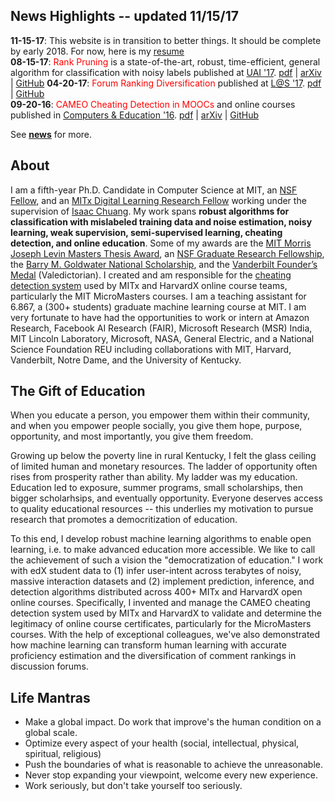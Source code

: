 <h2> News Highlights -- <span color='red'>updated 11/15/17</span></h2>
<!-- My [research](md/research.md) will be added soon. -->

<b>11-15-17</b>: This website is in transition to better things. It should be complete by early 2018. For now, here is my [resume](resources/pdf/cv.pdf)  
<b>08-15-17</b>: <span style='color:red'>Rank Pruning</span> is a state-of-the-art, robust, time-efficient, general algorithm for classification with noisy labels published at <a href="http://auai.org/uai2017/proceedings/papers/35.pdf">UAI '17</a>.  <a class="pdf" href="resources/pdf/northcutt_2017_rankpruning.pdf">pdf</a> | <a class="arxiv" href="https://arxiv.org/abs/1705.01936">arXiv</a> | <a class="github" href="https://github.com/cgnorthcutt/rankpruning">GitHub</a>
<b>04-20-17</b>: <span style='color:red'>Forum Ranking Diversification</span> published at <a href="http://dl.acm.org/citation.cfm?id=3054016">L@S '17</a>.  <a class="pdf" href="resources/pdf/northcutt_2017_diversification.pdf">pdf</a> | <a class="github" href="https://github.com/cgnorthcutt/forum-diversification">GitHub</a>  
<b>09-20-16</b>: <span style='color:red'>CAMEO Cheating Detection in MOOCs</span> and online courses published in <a href="http://www.sciencedirect.com/science/article/pii/S0360131516300896">Computers & Education '16</a>.  <a class="pdf" href="resources/pdf/northcutt_2016_cameo.pdf">pdf</a> | <a class="arxiv" href="https://arxiv.org/abs/1508.05699">arXiv</a> | <a class="github" href="https://github.com/CGNx/edx2bigquery/blob/master/edx2bigquery/make_problem_analysis.py#L1628">GitHub</a> 

See **[news](md/news.md)** for more. 

## About 

I am a fifth-year Ph.D. Candidate in Computer Science at MIT, an [NSF Fellow](https://www.fastlane.nsf.gov/grfp/AwardeeList.do?method=loadAwardeeList), and an [MITx Digital Learning Research Fellow](https://odl.mit.edu/about/our-team/curtis-northcutt) working under the supervision of [Isaac Chuang](http://web.mit.edu/physics/people/faculty/chuang_isaac.html). My work spans **robust algorithms for classification with mislabeled training data and noise estimation, noisy learning, weak supervision, semi-supervised learning, cheating detection, and online education**. Some of my awards are the [MIT Morris Joseph Levin Masters Thesis Award](https://www.eecs.mit.edu/news-events/announcements/eecs-celebrates-2015-2016-award-winners), an [NSF Graduate Research Fellowship](https://www.fastlane.nsf.gov/grfp/AwardeeList.do?method=loadAwardeeList), the [Barry M. Goldwater National Scholarship](http://act.org/goldwater/sch-2012.html), and the [Vanderbilt Founder’s Medal](http://news.vanderbilt.edu/2013/05/founders-medalists/) (Valedictorian). I created and am responsible for the [cheating detection system](https://www.insidehighered.com/news/2015/08/26/harvard-mit-researchers-find-mooc-learners-using-multiple-accounts-cheat) used by MITx and HarvardX online course teams, particularly the MIT MicroMasters courses. I am a teaching assistant for 6.867, a (300+ students) graduate machine learning course at MIT. I am very fortunate to have had the opportunities to work or intern at Amazon Research, Facebook AI Research (FAIR), Microsoft Research (MSR) India, MIT Lincoln Laboratory, Microsoft, NASA, General Electric, and a National Science Foundation REU including collaborations with MIT, Harvard, Vanderbilt, Notre Dame, and the University of Kentucky.

## The Gift of Education

When you educate a person, you empower them within their community, and when you empower people socially, you give them hope, purpose, opportunity, and most importantly, you give them freedom.

Growing up below the poverty line in rural Kentucky, I felt the glass ceiling of limited human and monetary resources. The ladder of opportunity often rises from prosperity rather than ability. My ladder was my education. Education led to exposure, summer programs, small scholarships, then bigger scholarhsips, and eventually opportunity. Everyone deserves access to quality educational resources -- this underlies my motivation to pursue research that promotes a democritization of education. 

To this end, I develop robust machine learning algorithms to enable open learning, i.e. to make advanced education more accessible. We like to call the achievement of such a vision the "democratization of education." I work with edX student data to (1) infer user-intent across terabytes of noisy, massive interaction datasets and (2) implement prediction, inference, and detection algorithms distributed across 400+ MITx and HarvardX open online courses. Specifically, I invented and manage the CAMEO cheating detection system used by MITx and HarvardX to validate and determine the legitimacy of online course certificates, particularly for the MicroMasters courses. With the help of exceptional colleagues, we've also demonstrated how machine learning can transform human learning with accurate proficiency estimation and the diversification of comment rankings in discussion forums.

## Life Mantras

* Make a global impact. Do work that improve's the human condition on a global scale.
* Optimize every aspect of your health (social, intellectual, physical, spiritual, religious)
* Push the boundaries of what is reasonable to achieve the unreasonable.
* Never stop expanding your viewpoint, welcome every new experience.
* Work seriously, but don't take yourself too seriously. 
